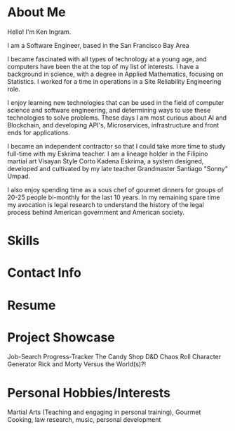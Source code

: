 # About Me
Hello! I'm Ken Ingram.

I am a Software Engineer, based in the San Francisco Bay Area

I became fascinated with all types of technology at a young age, and computers have been the at the top of my list of interests. I have a background in science, with a degree in Applied Mathematics, focusing on Statistics. I worked for a time in operations in a Site Reliability Engineering role.
                            
I enjoy learning new technologies that can be used in the field of computer science and software engineering, and determining ways to use these technologies to solve problems. These days I am most curious about AI and Blockchain, and developing API's, Microservices, infrastructure and front ends for applications.
                            
I became an independent contractor so that I could take more time to study full-time with my Eskrima teacher. I am a lineage holder in the Filipino martial art Visayan Style Corto Kadena Eskrima, a system designed, developed and cultivated by my late teacher Grandmaster Santiago "Sonny" Umpad. 
                            
I also enjoy spending time as a sous chef of gourmet dinners for groups of 20-25 people bi-monthly for the last 10 years. In my remaining spare time my avocation is legal research to understand the history of the legal process behind American government and American society.

# Skills


# Contact Info

# Resume

# Project Showcase
Job-Search Progress-Tracker
The Candy Shop
D&D Chaos Roll Character Generator
Rick and Morty Versus the World(s)?!

# Personal Hobbies/Interests
Martial Arts (Teaching and engaging in personal training), Gourmet Cooking, law research, music, personal development

